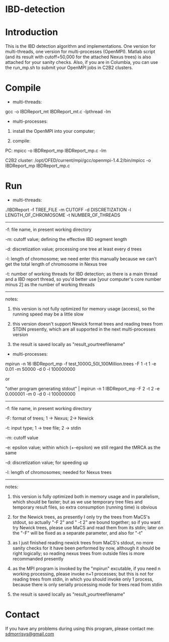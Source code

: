 IBD-detection
=============

Introduction
========
This is the IBD detection algorithm and implementations. One version for multi-threads, one version for multi-processes (OpenMPI). Matlab script (and its result with cutoff=50,000 for the attached Nexus trees) is also attached for your sanity checks. Also, if you are in Columbia, you can use the run\_mp.sh to submit your OpenMPI jobs in C2B2 clusters.

Compile
========
* multi-threads:

gcc -o IBDReport\_mt IBDReport\_mt.c -lpthread -lm

* multi-processes:

1. install the OpenMPI into your computer;

2. compile:

PC: mpicc -o IBDReport\_mp IBDReport\_mp.c -lm

C2B2 cluster: /opt/OFED/current/mpi/gcc/openmpi-1.4.2/bin/mpicc -o IBDReport\_mp IBDReport\_mp.c

Run
========
* multi-threads:

./IBDReport -f TREE\_FILE -m CUTOFF -d DISCRETIZATION -l LENGTH\_OF\_CHROMOSOME -t NUMBER\_OF\_THREADS

-------------------------------------------------------------------------------
-f: file name, in present working directory

-m: cutoff value; defining the effective IBD segment length

-d: discretization value; processing one tree at least every d trees

-l: length of chromosome; we need enter this manually because we can't get the total length of chromosome in Nexus tree

-t: number of working threads for IBD detection; as there is a main thread and a IBD report thread, so you'd better use [your computer's core number minus 2] as the number of working threads

-------------------------------------------------------------------------------

notes:

1. this version is not fully optimized for memory usage (access), so the running speed may be a little slow

2. this version doesn't support Newick format trees and reading trees from STDIN presently, which are all supported in the next multi-processes version

3. the result is saved locally as "result\_yourtreefilename"


* multi-processes:

mpirun -n 16 IBDReport\_mp -f test\_1000G\_50I\_100Million.trees -F 1 -t 1 -e 0.01 -m 50000 -d 0 -l 100000000

or

"other program generating stdout" | mpirun -n 1 IBDReport\_mp -F 2 -t 2 -e 0.000001 -m 0 -d 0 -l 100000000

-------------------------------------------------------------------------------
-f: file name, in present working directory

-F: format of trees; 1 -> Nexus; 2-> Newick

-t: input type; 1 -> tree file; 2 -> stdin

-m: cutoff value

-e: epsilon value; within which (+-epsilon) we still regard the tMRCA as the same

-d: discretization value; for speeding up

-l: length of chromosomes; needed for Nexus trees

-------------------------------------------------------------------------------

notes:

1. this version is fully optimized both in memory usage and in parallelism, which should be faster; but as we use temporary tree files and temporary result files, so extra consumption (running time) is obvious

2. for the Newick trees, as presently I only try the trees from MaCS's stdout, so actually "-F 2" and " -t 2" are bound together; so if you want try Newick trees, please use MaCS and read them from its stdin; later on the "-F" will be fixed as a separate parameter, and also for "-t"

3. as I just finished reading newick trees from MaCS's stdout, no more sanity checks for it have been performed by now, although it should be right logically; so reading nexus trees from outside files is more recommanded presently

4. as the MPI program is invoked by the "mpirun" excutable, if you need n working processing, please invoke n+1 processes; but this is not for reading trees from stdin, in which you should invoke only 1 process, because there is only serially processing mode for trees read from stdin

5. the result is saved locally as "result\_yourtreefilename"

Contact
========
If you have any problems during using this program, please contact me: sdmorrisys@gmail.com
